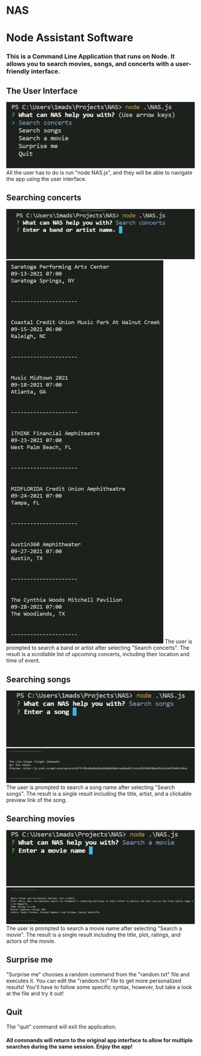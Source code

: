 # NAS
# Node Assistant Software

### This is a Command Line Application that runs on Node. It allows you to search movies, songs, and concerts with a user-friendly interface.

## The User Interface
![The User Interface](./assets/userinterface.png)
All the user has to do is run "node NAS.js", and they will be able to navigate the app using the user interface.



## Searching concerts
![Concert Searching Prompt](./assets/concertsearching.png)
![Concert Searching Results](./assets/concertresults.png)
The user is prompted to search a band or artist after selecting "Search concerts". The result is a scrollable list of upcoming concerts, including their location and time of event.



## Searching songs
![Song Searching Prompt](./assets/songsearching.png)
![Song Searching Results](./assets/songresults.png)
The user is prompted to search a song name after selecting "Search songs". The result is a single result including the title, artist, and a clickable preview link of the song.



## Searching movies
![Movie Searching Prompt](./assets/moviesearching.png)
![Movie Searching Results](./assets/movieresults.png)
The user is prompted to search a movie name after selecting "Search a movie". The result is a single result including the title, plot, ratings, and actors of the movie.



## Surprise me
"Surprise me" chooses a random command from the "random.txt" file and executes it. You can edit the "random.txt" file to get more personalized results! You'll have to follow some specific syntax, however, but take a look at the file and try it out!



## Quit
The "quit" command will exit the application. 



#### All commands will return to the original app interface to allow for multiple searches during the same session. Enjoy the app!